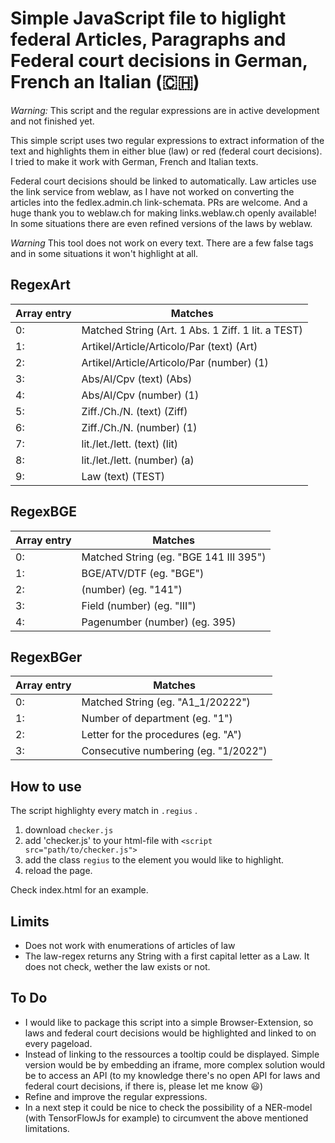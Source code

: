 # Simple JavaScript file to higlight federal Articles, Paragraphs and Federal court decisions in German, French an Italian (🇨🇭)

_Warning:_ This script and the regular expressions are in active development and not finished yet.

This simple script uses two regular expressions to extract information of the text and highlights them in either blue (law) or red (federal court decisions).
I tried to make it work with German, French and Italian texts.

Federal court decisions should be linked to automatically.
Law articles use the link service from weblaw, as I have not worked on converting the articles into the fedlex.admin.ch link-schemata. PRs are welcome.
And a huge thank you to weblaw.ch for making links.weblaw.ch openly available! In some situations there are even refined versions of the laws by weblaw.

_Warning_ This tool does not work on every text. There are a few false tags and in some situations it won't highlight at all.

## RegexArt

| Array entry | Matches                                            |
| ----------- | -------------------------------------------------- |
| 0:          | Matched String (Art. 1 Abs. 1 Ziff. 1 lit. a TEST) |
| 1:          | Artikel/Article/Articolo/Par (text) (Art)          |
| 2:          | Artikel/Article/Articolo/Par (number) (1)          |
| 3:          | Abs/Al/Cpv (text) (Abs)                            |
| 4:          | Abs/Al/Cpv (number) (1)                            |
| 5:          | Ziff./Ch./N. (text) (Ziff)                         |
| 6:          | Ziff./Ch./N. (number) (1)                          |
| 7:          | lit./let./lett. (text) (lit)                       |
| 8:          | lit./let./lett. (number) (a)                       |
| 9:          | Law (text) (TEST)                                  |

## RegexBGE

| Array entry | Matches                                |
| ----------- | -------------------------------------- |
| 0:          | Matched String (eg. "BGE 141 III 395") |
| 1:          | BGE/ATV/DTF (eg. "BGE")                |
| 2:          | (number) (eg. "141")                   |
| 3:          | Field (number) (eg. "III")             |
| 4:          | Pagenumber (number) (eg. 395)          |

## RegexBGer

| Array entry | Matches                              |
| ----------- | ------------------------------------ |
| 0:          | Matched String (eg. "A1_1/20222")    |
| 1:          | Number of department (eg. "1")       |
| 2:          | Letter for the procedures (eg. "A")  |
| 3:          | Consecutive numbering (eg. "1/2022") |

## How to use

The script highlighty every match in `.regius` .

1. download `checker.js`
2. add 'checker.js' to your html-file with `<script src="path/to/checker.js">`
3. add the class `regius` to the element you would like to highlight.
4. reload the page.

Check index.html for an example.

## Limits

- Does not work with enumerations of articles of law
- The law-regex returns any String with a first capital letter as a Law. It does not check, wether the law exists or not.

## To Do

- I would like to package this script into a simple Browser-Extension, so laws and federal court decisions would be highlighted and linked to on every pageload.
- Instead of linking to the ressources a tooltip could be displayed. Simple version would be by embedding an iframe, more complex solution would be to access an API (to my knowledge there's no open API for laws and federal court decisions, if there is, please let me know 😃)
- Refine and improve the regular expressions.
- In a next step it could be nice to check the possibility of a NER-model (with TensorFlowJs for example) to circumvent the above mentioned limitations.
